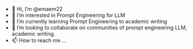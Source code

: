 - 👋 Hi, I’m @emaem22
- 👀 I’m interested in Prompt Engineering for LLM
- 🌱 I’m currently learning Prompt Engineering to academic writing
- 💞️ I’m looking to collaborate on communities of prompt engineering LLM, academic writing.
- 📫 How to reach me ...

<!---
emaem22/emaem22 is a ✨ special ✨ repository because its `README.md` (this file) appears on your GitHub profile.
You can click the Preview link to take a look at your changes.
--->
